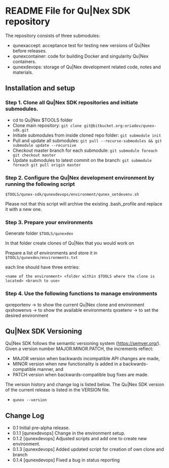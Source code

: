 README File for Qu|Nex SDK repository
=====================================

The repository consists of three submodules:
* qunexaccept: acceptance test for testing new versions of Qu|Nex before releases.
* qunexcontainer: code for building Docker and singularity Qu|Nex containers.
* qunexdevops: storage of Qu|Nex development related code, notes and materials.


Installation and setup 
----------------------

### Step 1. Clone all Qu|Nex SDK repositories and initiate submodules.

* cd to Qu|Nex $TOOLS folder
* Clone main repository: `git clone git@bitbucket.org:oriadev/qunex-sdk.git`
* Initiate submodules from inside cloned repo folder: `git submodule init`
* Pull and update all submodules: `git pull --recurse-submodules && git submodule update --recursive`
* Checkout master branch for each submodule: `git submodule foreach git checkout master`
* Update submodules to latest commit on the branch: `git submodule foreach git pull origin master`

### Step 2. Configure the Qu|Nex development environment by running the following script

```
$TOOLS/qunex-sdk/qunexdevops/environment/qunex_setdevenv.sh
```

Please not that this script will archive the existing .bash_profile and replace it with a new one.


### Step 3. Prepare your environments

Generate folder `$TOOLS/qunexdev`

In that folder create clones of Qu|Nex that you would work on

Prepare a list of environments and store it in `$TOOLS/qunexdev/environments.txt`

each line should have three entries:

```
<name of the environment> <folder within $TOOLS where the clone is located> <branch to use>
```

### Step 4. Use the following functions to manage environments

qxreportenv -> to show the current Qu|Nex clone and environment
qxshowenvs  -> to show the available environments
qxsetenv    -> to set the desired environment


Qu|Nex SDK Versioning
---------------------

Qu|Nex SDK follows the semantic versioning system (https://semver.org/). 
Given a version number MAJOR.MINOR.PATCH, the increments reflect:

* MAJOR version when backwards incompatible API changes are made,
* MINOR version when new functionality is added in a backwards-compatible manner, and
* PATCH version when backwards-compatible bug fixes are made.

The version history and change log is listed below. The Qu|Nex SDK version of the current release 
is listed in the VERSION file.

* `qunex --version`

Change Log
----------

* 0.1 Initial pre-alpha release.
* 0.1.1 [qunexdevops] Change in the environment setup.
* 0.1.2 [qunexdevops] Adjusted scripts and add one to create new environment.
* 0.1.3 [qunexdevops] Added updated script for creation of own clone and branch
* 0.1.4 [qunexdevops] Fixed a bug in status reporting
